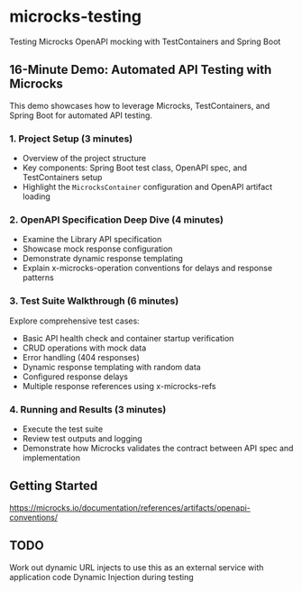 # microcks-testing
Testing Microcks OpenAPI mocking with TestContainers and Spring Boot

## 16-Minute Demo: Automated API Testing with Microcks

This demo showcases how to leverage Microcks, TestContainers, and Spring Boot for automated API testing.

### 1. Project Setup (3 minutes)
- Overview of the project structure
- Key components: Spring Boot test class, OpenAPI spec, and TestContainers setup
- Highlight the `MicrocksContainer` configuration and OpenAPI artifact loading

### 2. OpenAPI Specification Deep Dive (4 minutes)
- Examine the Library API specification
- Showcase mock response configuration
- Demonstrate dynamic response templating
- Explain x-microcks-operation conventions for delays and response patterns

### 3. Test Suite Walkthrough (6 minutes)
Explore comprehensive test cases:
- Basic API health check and container startup verification
- CRUD operations with mock data
- Error handling (404 responses)
- Dynamic response templating with random data
- Configured response delays
- Multiple response references using x-microcks-refs

### 4. Running and Results (3 minutes)
- Execute the test suite
- Review test outputs and logging
- Demonstrate how Microcks validates the contract between API spec and implementation

## Getting Started

https://microcks.io/documentation/references/artifacts/openapi-conventions/


## TODO
Work out dynamic URL injects to use this as an external service with application code
Dynamic Injection during testing
